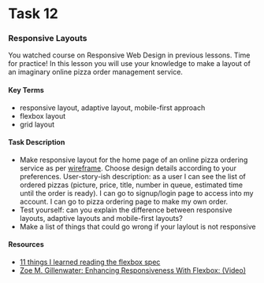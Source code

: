 # Task 12
### Responsive Layouts
You watched course on Responsive Web Design in previous lessons. Time for practice! In this lesson you will use your knowledge to make a layout of an imaginary online pizza order management service.

#### Key Terms
- responsive layout, adaptive layout, mobile-first approach
- flexbox layout
- grid layout

#### Task Description

- Make responsive layout for the home page of an online pizza ordering service as per [wireframe](img/pizza-manager.png). Choose design details according to your preferences. User-story-ish description: as a user I can see the list of ordered pizzas (picture, price, title, number in queue, estimated time until the order is ready). I can go to signup/login page to access into my account. I can go to pizza ordering page to make my own order.
- Test yourself: can you explain the difference between responsive layouts, adaptive layouts and mobile-first layouts?
- Make a list of things that could go wrong if your laylout is not responsive

#### Resources

- [11 things I learned reading the flexbox spec](https://hackernoon.com/11-things-i-learned-reading-the-flexbox-spec-5f0c799c776b)
- [Zoe M. Gillenwater: Enhancing Responsiveness With Flexbox: (Video)](https://youtu.be/_98SE8WUvLk)
